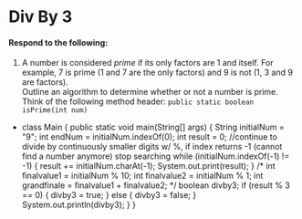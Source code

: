 # Div By 3
#### Respond to the following:

1. A number is considered *prime* if its only factors are 1 and itself. For example, 7 is prime (1 and 7 are the only factors) and 9 is not (1, 3 and 9 are factors).  
Outline an algorithm to determine whether or not a number is prime.  
Think of the following method header:
`public static boolean isPrime(int num)`

  * class Main {
  public static void main(String[] args) {
    String initialNum = "9";
    int endNum = initialNum.indexOf(0);
    int result = 0;
    //continue to divide by continuously smaller digits w/ %, if index returns -1 (cannot find a number anymore) stop searching
    while (initialNum.indexOf(-1) != -1) {
      result += initialNum.charAt(-1);
      System.out.print(result);
    }
    /*
    int finalvalue1 = initialNum % 10;
    int finalvalue2 = initialNum % 1; 
    int grandfinale = finalvalue1 + finalvalue2;
    */
    boolean divby3;
    if (result % 3 == 0) {
      divby3 = true;
    }
    else {
      divby3 = false;
    }
    System.out.println(divby3);
  }
}
